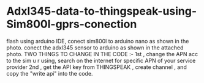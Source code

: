 # Adxl345-data-to-thingspeak-using-Sim800l-gprs-conection
flash using arduino IDE, conect sim800l to arduino nano as shown in the photo.
conect the adxl345 sensor to arduino as shown in the attached photo.
TWO THINGS TO CHANGE IN THE CODE :- 
       1st , change the APN acc to the sim u r using, search on the internet for specific APN of your service provider
       2nd , get the API key from THINGSPEAK , create channel , and copy the "write api" into the code.

